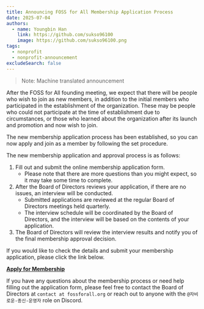 ```yaml
---
title: Announcing FOSS for All Membership Application Process
date: 2025-07-04
authors:
  - name: Youngbin Han
    link: https://github.com/sukso96100
    image: https://github.com/sukso96100.png
tags:
  - nonprofit
  - nonprofit-announcement
excludeSearch: false
---
```


> Note: Machine translated announcement

After the FOSS for All founding meeting, we expect that there will be people who wish to join as new members, in addition to the initial members who participated in the establishment of the organization. These may be people who could not participate at the time of establishment due to circumstances, or those who learned about the organization after its launch and promotion and now wish to join.

The new membership application process has been established, so you can now apply and join as a member by following the set procedure.

The new membership application and approval process is as follows:

1. Fill out and submit the online membership application form.
    - Please note that there are more questions than you might expect, so it may take some time to complete.
2. After the Board of Directors reviews your application, if there are no issues, an interview will be conducted.
    - Submitted applications are reviewed at the regular Board of Directors meetings held quarterly.
    - The interview schedule will be coordinated by the Board of Directors, and the interview will be based on the contents of your application.
3. The Board of Directors will review the interview results and notify you of the final membership approval decision.

If you would like to check the details and submit your membership application, please click the link below.

[**Apply for Membership**](/about/apply/)

If you have any questions about the membership process or need help filling out the application form, please feel free to contact the Board of Directors at `contact at fossforall.org` or reach out to anyone with the `@자비로운-종신-운영자` role on Discord.